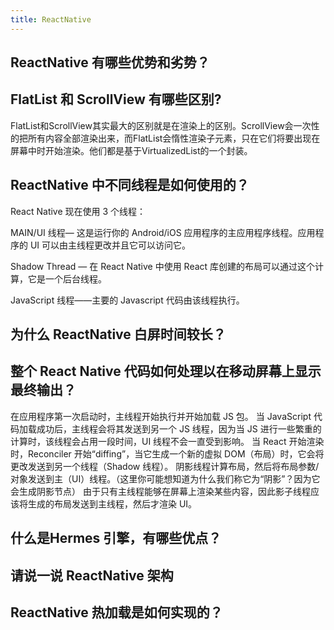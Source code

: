 ```yaml
---
title: ReactNative
---
```


## ReactNative 有哪些优势和劣势？

<Answer>

</Answer>

## FlatList 和 ScrollView 有哪些区别?

<Answer>

FlatList和ScrollView其实最大的区别就是在渲染上的区别。ScrollView会一次性的把所有内容全部渲染出来，而FlatList会惰性渲染子元素，只在它们将要出现在屏幕中时开始渲染。他们都是基于VirtualizedList的一个封装。

</Answer>

## ReactNative 中不同线程是如何使用的？

<Answer>

React Native 现在使用 3 个线程：

MAIN/UI 线程— 这是运行你的 Android/iOS 应用程序的主应用程序线程。应用程序的 UI 可以由主线程更改并且它可以访问它。
 
Shadow Thread — 在 React Native 中使用 React 库创建的布局可以通过这个计算，它是一个后台线程。
 
JavaScript 线程——主要的 Javascript 代码由该线程执行。

</Answer>

## 为什么 ReactNative 白屏时间较长？

<Answer>

</Answer>

## 整个 React Native 代码如何处理以在移动屏幕上显示最终输出？

<Answer>

在应用程序第一次启动时，主线程开始执行并开始加载 JS 包。
当 JavaScript 代码加载成功后，主线程会将其发送到另一个 JS 线程，因为当 JS 进行一些繁重的计算时，该线程会占用一段时间，UI 线程不会一直受到影响。
当 React 开始渲染时，Reconciler 开始“diffing”，当它生成一个新的虚拟 DOM（布局）时，它会将更改发送到另一个线程（Shadow 线程）。
阴影线程计算布局，然后将布局参数/对象发送到主（UI）线程。（这里你可能想知道为什么我们称它为“阴影”？因为它会生成阴影节点）
由于只有主线程能够在屏幕上渲染某些内容，因此影子线程应该将生成的布局发送到主线程，然后才渲染 UI。

</Answer>

## 什么是Hermes 引擎，有哪些优点？

<Answer>

</Answer>

## 请说一说 ReactNative 架构

<Answer>

</Answer>

## ReactNative 热加载是如何实现的？

<Answer>

</Answer>
